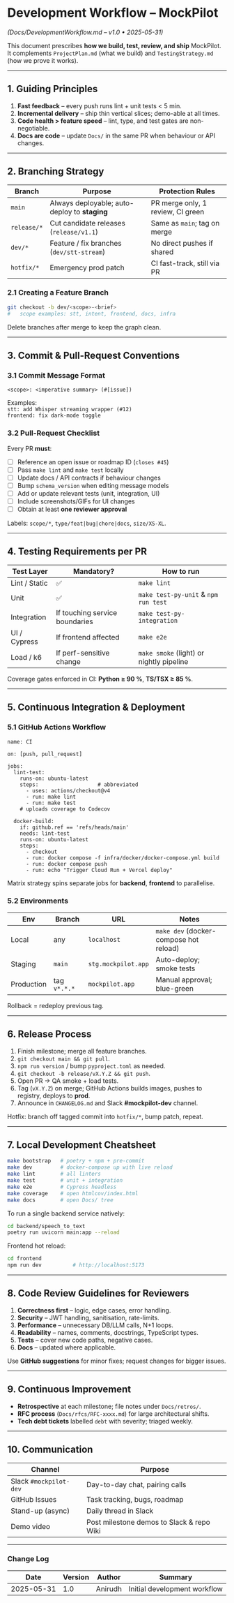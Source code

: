 # Development Workflow – MockPilot  
*(Docs/DevelopmentWorkflow.md – v1.0 • 2025-05-31)*  

This document prescribes **how we build, test, review, and ship** MockPilot.  
It complements `ProjectPlan.md` (what we build) and `TestingStrategy.md` (how we prove it works).

---

## 1. Guiding Principles  

1. **Fast feedback** – every push runs lint + unit tests < 5 min.  
2. **Incremental delivery** – ship thin vertical slices; demo-able at all times.  
3. **Code health > feature speed** – lint, type, and test gates are non-negotiable.  
4. **Docs are code** – update `Docs/` in the same PR when behaviour or API changes.  

---

## 2. Branching Strategy  

| Branch | Purpose | Protection Rules |
|--------|---------|------------------|
| `main` | Always deployable; auto-deploy to **staging** | PR merge only, 1 review, CI green |
| `release/*` | Cut candidate releases (`release/v1.1`) | Same as `main`; tag on merge |
| `dev/*` | Feature / fix branches (`dev/stt-stream`) | No direct pushes if shared |
| `hotfix/*` | Emergency prod patch | CI fast-track, still via PR |

### 2.1  Creating a Feature Branch  

```bash
git checkout -b dev/<scope>-<brief>
#   scope examples: stt, intent, frontend, docs, infra
```

Delete branches after merge to keep the graph clean.

---

## 3. Commit & Pull-Request Conventions  

### 3.1  Commit Message Format  

```
<scope>: <imperative summary> (#[issue])
```

Examples:  
`stt: add Whisper streaming wrapper (#12)`  
`frontend: fix dark-mode toggle`

### 3.2  Pull-Request Checklist  

Every PR **must**:  

- [ ] Reference an open issue or roadmap ID (`closes #45`)  
- [ ] Pass `make lint` and `make test` locally  
- [ ] Update docs / API contracts if behaviour changes  
- [ ] Bump `schema_version` when editing message models  
- [ ] Add or update relevant tests (unit, integration, UI)  
- [ ] Include screenshots/GIFs for UI changes  
- [ ] Obtain at least **one reviewer approval**  

Labels: `scope/*`, `type/feat|bug|chore|docs`, `size/XS-XL`.

---

## 4. Testing Requirements per PR  

| Test Layer | Mandatory? | How to run |
|------------|------------|-----------|
| Lint / Static | ✅ | `make lint` |
| Unit | ✅ | `make test-py-unit` & `npm run test` |
| Integration | If touching service boundaries | `make test-py-integration` |
| UI / Cypress | If frontend affected | `make e2e` |
| Load / k6 | If perf-sensitive change | `make smoke` (light) or nightly pipeline |

Coverage gates enforced in CI: **Python ≥ 90 %**, **TS/TSX ≥ 85 %**.

---

## 5. Continuous Integration & Deployment  

### 5.1  GitHub Actions Workflow  

```
name: CI

on: [push, pull_request]

jobs:
  lint-test:
    runs-on: ubuntu-latest
    steps:                   # abbreviated
      - uses: actions/checkout@v4
      - run: make lint
      - run: make test
    # uploads coverage to Codecov

  docker-build:
    if: github.ref == 'refs/heads/main'
    needs: lint-test
    runs-on: ubuntu-latest
    steps:
      - checkout
      - run: docker compose -f infra/docker/docker-compose.yml build
      - run: docker compose push
      - run: echo "Trigger Cloud Run + Vercel deploy"
```

Matrix strategy spins separate jobs for **backend**, **frontend** to parallelise.

### 5.2  Environments  

| Env | Branch | URL | Notes |
|-----|--------|-----|-------|
| Local | any | `localhost` | `make dev` (docker-compose hot reload) |
| Staging | `main` | `stg.mockpilot.app` | Auto-deploy; smoke tests |
| Production | tag `v*.*.*` | `mockpilot.app` | Manual approval; blue-green |

Rollback = redeploy previous tag.

---

## 6. Release Process  

1. Finish milestone; merge all feature branches.  
2. `git checkout main && git pull`.  
3. `npm run version` / bump `pyproject.toml` as needed.  
4. `git checkout -b release/vX.Y.Z && git push`.  
5. Open PR → QA smoke + load tests.  
6. Tag (`vX.Y.Z`) on merge; GitHub Actions builds images, pushes to registry, deploys to **prod**.  
7. Announce in `CHANGELOG.md` and Slack **#mockpilot-dev** channel.

Hotfix: branch off tagged commit into `hotfix/*`, bump patch, repeat.

---

## 7. Local Development Cheatsheet  

```bash
make bootstrap   # poetry + npm + pre-commit
make dev         # docker-compose up with live reload
make lint        # all linters
make test        # unit + integration
make e2e         # Cypress headless
make coverage    # open htmlcov/index.html
make docs        # open Docs/ tree
```

To run a single backend service natively:

```bash
cd backend/speech_to_text
poetry run uvicorn main:app --reload
```

Frontend hot reload:

```bash
cd frontend
npm run dev          # http://localhost:5173
```

---

## 8. Code Review Guidelines for Reviewers  

1. **Correctness first** – logic, edge cases, error handling.  
2. **Security** – JWT handling, sanitisation, rate-limits.  
3. **Performance** – unnecessary DB/LLM calls, N+1 loops.  
4. **Readability** – names, comments, docstrings, TypeScript types.  
5. **Tests** – cover new code paths, negative cases.  
6. **Docs** – updated where applicable.  

Use **GitHub suggestions** for minor fixes; request changes for bigger issues.

---

## 9. Continuous Improvement  

- **Retrospective** at each milestone; file notes under `Docs/retros/`.  
- **RFC process** (`Docs/rfcs/RFC-xxxx.md`) for large architectural shifts.  
- **Tech debt tickets** labelled `debt` with severity; triaged weekly.  

---

## 10. Communication  

| Channel | Purpose |
|---------|---------|
| Slack `#mockpilot-dev` | Day-to-day chat, pairing calls |
| GitHub Issues | Task tracking, bugs, roadmap |
| Stand-up (async) | Daily thread in Slack |
| Demo video | Post milestone demos to Slack & repo Wiki |

---

### Change Log  

| Date | Version | Author | Summary |
|------|---------|--------|---------|
| 2025-05-31 | 1.0 | Anirudh | Initial development workflow |
